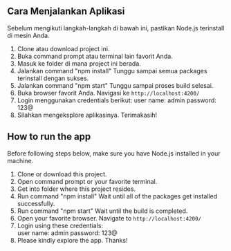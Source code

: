 ## Cara Menjalankan Aplikasi
Sebelum mengikuti langkah-langkah di bawah ini, pastikan Node.js terinstall di mesin Anda. 
1. Clone atau download project ini. 
2. Buka command prompt atau terminal lain favorit Anda. 
3. Masuk ke folder di mana project ini berada. 
4. Jalankan command "npm install"
Tunggu sampai semua packages terinstall dengan sukses.
5. Jalankan command "npm start"
Tunggu sampai proses build selesai.
6. Buka browser favorit Anda. Navigasi ke `http://localhost:4200/` 
7. Login menggunakan credentials berikut: 
user name: admin
password: 123@
8. Silahkan mengeksplore aplikasinya. Terimakasih!

## How to run the app
Before following steps below, make sure you have Node.js installed in your machine. 
1. Clone or download this project. 
2. Open command prompt or your favorite terminal. 
3. Get into folder where this project resides.
4. Run command "npm install"
Wait until all of the packages get installed successfully.
5. Run command "npm start"
Wait until the build is completed.
6. Open your favorite browser. Navigate to `http://localhost:4200/` 
7. Login using these credentials:  
user name: admin
password: 123@
8. Please kindly explore the app. Thanks!
